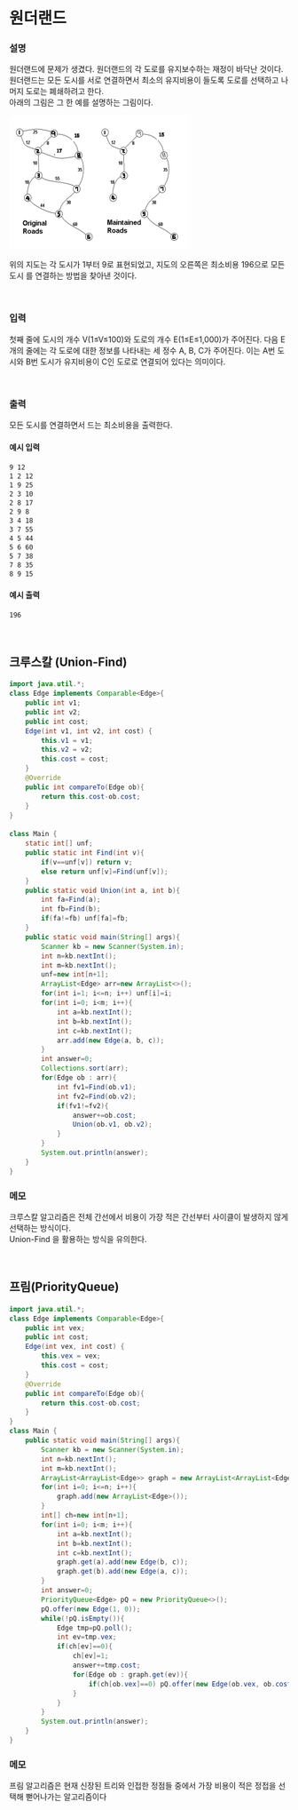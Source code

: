 # 원더랜드
### 설명
원더랜드에 문제가 생겼다. 원더랜드의 각 도로를 유지보수하는 재정이 바닥난 것이다.
원더랜드는 모든 도시를 서로 연결하면서 최소의 유지비용이 들도록 도로를 선택하고 나머지 도로는 폐쇄하려고 한다. <br>
아래의 그림은 그 한 예를 설명하는 그림이다.

![원더랜드](../img/%EC%9B%90%EB%8D%94%EB%9E%9C%EB%93%9C.PNG)

위의 지도는 각 도시가 1부터 9로 표현되었고, 지도의 오른쪽은 최소비용 196으로 모든 도시
를 연결하는 방법을 찾아낸 것이다.

<br>

### 입력
첫째 줄에 도시의 개수 V(1≤V≤100)와 도로의 개수 E(1≤E≤1,000)가 주어진다. 다음 E개의 
줄에는 각 도로에 대한 정보를 나타내는 세 정수 A, B, C가 주어진다. 이는 A번 도시와 B번 도시가 유지비용이 C인 도로로 연결되어 있다는 의미이다.



<br>

### 출력
모든 도시를 연결하면서 드는 최소비용을 출력한다.



#### 예시 입력
```
9 12
1 2 12
1 9 25
2 3 10
2 8 17
2 9 8
3 4 18
3 7 55
4 5 44
5 6 60
5 7 38
7 8 35
8 9 15
```


#### 예시 출력
```
196
```

<br>


## 크루스칼 (Union-Find)
```java
import java.util.*;
class Edge implements Comparable<Edge>{
    public int v1;
	public int v2;
	public int cost;
    Edge(int v1, int v2, int cost) {
        this.v1 = v1;
		this.v2 = v2;
        this.cost = cost;
    }
    @Override
    public int compareTo(Edge ob){
        return this.cost-ob.cost;
    }
}

class Main {
	static int[] unf;
	public static int Find(int v){
		if(v==unf[v]) return v;
		else return unf[v]=Find(unf[v]);
	}
	public static void Union(int a, int b){
		int fa=Find(a);
		int fb=Find(b);
		if(fa!=fb) unf[fa]=fb;
	}
	public static void main(String[] args){
		Scanner kb = new Scanner(System.in);
		int n=kb.nextInt();
		int m=kb.nextInt();
		unf=new int[n+1];
		ArrayList<Edge> arr=new ArrayList<>();
		for(int i=1; i<=n; i++) unf[i]=i;
		for(int i=0; i<m; i++){
			int a=kb.nextInt();
			int b=kb.nextInt();
			int c=kb.nextInt();
			arr.add(new Edge(a, b, c));
		}
		int answer=0;
		Collections.sort(arr);
		for(Edge ob : arr){
			int fv1=Find(ob.v1);
			int fv2=Find(ob.v2);
			if(fv1!=fv2){
				answer+=ob.cost;
				Union(ob.v1, ob.v2);
			}
		}
		System.out.println(answer);
	}
}
```
### 메모
크루스칼 알고리즘은 전체 간선에서 비용이 가장 적은 간선부터 사이클이 발생하지 않게 선택하는 방식이다.<br>
Union-Find 을 활용하는 방식을 유의한다.

<br>

## 프림(PriorityQueue)
```java
import java.util.*;
class Edge implements Comparable<Edge>{
    public int vex;
	public int cost;
    Edge(int vex, int cost) {
        this.vex = vex;
        this.cost = cost;
    }
    @Override
    public int compareTo(Edge ob){
        return this.cost-ob.cost;
    }
}
class Main {
	public static void main(String[] args){
		Scanner kb = new Scanner(System.in);
		int n=kb.nextInt();
		int m=kb.nextInt();
		ArrayList<ArrayList<Edge>> graph = new ArrayList<ArrayList<Edge>>();
		for(int i=0; i<=n; i++){
			graph.add(new ArrayList<Edge>());
		}
		int[] ch=new int[n+1];
		for(int i=0; i<m; i++){
			int a=kb.nextInt();
			int b=kb.nextInt();
			int c=kb.nextInt();
			graph.get(a).add(new Edge(b, c));
			graph.get(b).add(new Edge(a, c));
		}
		int answer=0;
		PriorityQueue<Edge> pQ = new PriorityQueue<>();
		pQ.offer(new Edge(1, 0));
		while(!pQ.isEmpty()){
			Edge tmp=pQ.poll();
			int ev=tmp.vex;
			if(ch[ev]==0){
				ch[ev]=1;
				answer+=tmp.cost;
				for(Edge ob : graph.get(ev)){
					if(ch[ob.vex]==0) pQ.offer(new Edge(ob.vex, ob.cost));
				}
			}
		}
		System.out.println(answer);
	}
}
```
### 메모
프림 알고리즘은 현재 신장된 트리와 인접한 정점들 중에서 가장 비용이 적은 정접을 선택해 뻗어나가는 알고리즘이다


<br>

